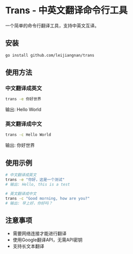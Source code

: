 # Trans - 中英文翻译命令行工具

一个简单的命令行翻译工具，支持中英文互译。

## 安装

```bash
go install github.com/leijiangnan/trans
```

## 使用方法

### 中文翻译成英文
```bash
trans -e 你好世界
```
输出: Hello World

### 英文翻译成中文
```bash
trans -c Hello World
```
输出: 你好世界

## 使用示例

```bash
# 中文翻译成英文
trans -e "你好，这是一个测试"
# 输出: Hello, this is a test

# 英文翻译成中文
trans -c "Good morning, how are you?"
# 输出: 早上好，你好吗？
```

## 注意事项

- 需要网络连接才能进行翻译
- 使用Google翻译API，无需API密钥
- 支持长文本翻译